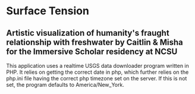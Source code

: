 # Surface Tension
## Artistic visualization of humanity's fraught relationship with freshwater by Caitlin &amp; Misha for the Immersive Scholar residency at NCSU

This application uses a realtime USGS data downloader program written in PHP. It relies on getting the correct date in php, which further relies on the php.ini file having the correct php timezone set on the server. If this is not set, the program defaults to America/New_York.

